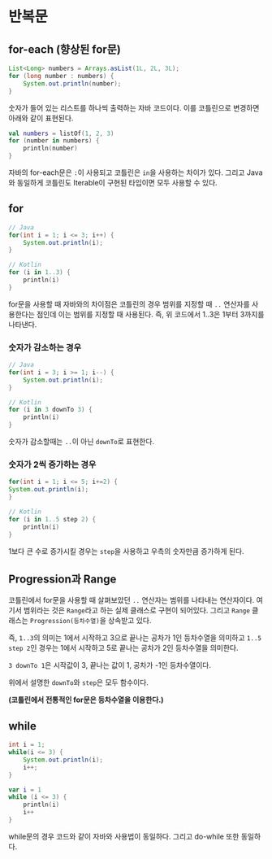 # 반복문

## for-each (향상된 for문)

```java
List<Long> numbers = Arrays.asList(1L, 2L, 3L);
for (long number : numbers) {
    System.out.println(number);
}
```
숫자가 들어 있는 리스트를 하나씩 출력하는 자바 코드이다. 이를 코틀린으로 변경하면 아래와 같이 표현된다.

```kotlin
val numbers = listOf(1, 2, 3)
for (number in numbers) {
    println(number)
}
```

자바의 for-each문은 `:`이 사용되고 코틀린은 `in`을 사용하는 차이가 있다.
그리고 Java와 동일하게 코틀린도 Iterable이 구현된 타입이면 모두 사용할 수 있다.

## for

```java
// Java
for(int i = 1; i <= 3; i++) {
    System.out.println(i);
}
```

```kotlin
// Kotlin
for (i in 1..3) {
    println(i)
}
```

for문을 사용할 때 자바와의 차이점은 코틀린의 경우 범위를 지정할 때 `..` 연산자를 사용한다는 점인데 이는 범위를 지정할 때 사용된다.
즉, 위 코드에서 1..3은 1부터 3까지를 나타낸다. 

### 숫자가 감소하는 경우
```java
// Java
for(int i = 3; i >= 1; i--) {
    System.out.println(i);
}
```

```kotlin
// Kotlin
for (i in 3 downTo 3) {
    println(i)
}
```

숫자가 감소할때는 `..`이 아닌 `downTo`로 표현한다. 

### 숫자가 2씩 증가하는 경우
```java
for(int i = 1; i <= 5; i+=2) {
System.out.println(i);
}
```

```kotlin
// Kotlin
for (i in 1..5 step 2) {
    println(i)
}
```
1보다 큰 수로 증가시킬 경우는 `step`을 사용하고 우측의 숫자만큼 증가하게 된다.

## Progression과 Range
코틀린에서 for문을 사용할 때 살펴보았던 `..` 연산자는 범위를 나타내는 연산자이다.
여기서 범위라는 것은 `Range`라고 하는 실제 클래스로 구현이 되어있다.
그리고 `Range` 클래스는 `Progression(등차수열)`을 상속받고 있다.

즉, `1..3`의 의미는 1에서 시작하고 3으로 끝나는 공차가 1인 등차수열을 의미하고
`1..5 step 2`인 경우는 1에서 시작하고 5로 끝나는 공차가 2인 등차수열을 의미한다.

`3 downTo 1`은 시작값이 3, 끝나는 값이 1, 공차가 -1인 등차수열이다.

위에서 설명한 `downTo`와 `step`은 모두 함수이다.

**(코틀린에서 전통적인 for문은 등차수열을 이용한다.)**

## while
```java
int i = 1;
while(i <= 3) {
    System.out.println(i);
    i++;
}
```

```kotlin
var i = 1
while (i <= 3) {
    println(i)
    i++
}
```

while문의 경우 코드와 같이 자바와 사용법이 동일하다. 그리고 do-while 또한 동일하다.
